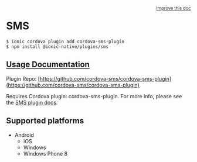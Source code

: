 <a style="float:right;font-size:12px;" href="http://github.com/danielsogl/awesome-cordova-plugins/edit/master/src/@awesome-cordova-plugins/plugins/sms/index.ts#L20">
  Improve this doc
</a>

# SMS

```
$ ionic cordova plugin add cordova-sms-plugin
$ npm install @ionic-native/plugins/sms
```

## [Usage Documentation](https://ionicframework.com/docs/native/sms/)

Plugin Repo: [https://github.com/cordova-sms/cordova-sms-plugin](https://github.com/cordova-sms/cordova-sms-plugin)

Requires Cordova plugin: cordova-sms-plugin. For more info, please see the [SMS plugin docs](https://github.com/cordova-sms/cordova-sms-plugin).

## Supported platforms

- Android
  - iOS
  - Windows
  - Windows Phone 8
  


